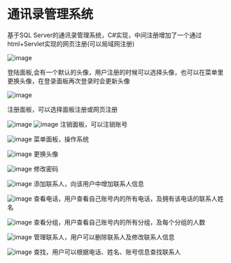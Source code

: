# 通讯录管理系统
基于SQL Server的通讯录管理系统，C#实现，中间注册增加了一个通过html+Servlet实现的网页注册(可以局域网注册)


![image](https://github.com/Tongmengjun/Address--Book-System/blob/main/%E8%AF%B4%E6%98%8E%E5%9B%BE%E7%89%87/%E7%99%BB%E5%BD%95.png)


登陆面板,会有一个默认的头像，用户注册的时候可以选择头像，也可以在菜单里更换头像，在登录面板再次登录时会更新头像


![image](https://github.com/Tongmengjun/Address--Book-System/blob/main/%E8%AF%B4%E6%98%8E%E5%9B%BE%E7%89%87/%E6%B3%A8%E5%86%8C.png)


注册面板，可以选择面板注册或网页注册


![image](https://github.com/Tongmengjun/Address--Book-System/blob/main/%E8%AF%B4%E6%98%8E%E5%9B%BE%E7%89%87/%E7%BD%91%E9%A1%B5%E6%B3%A8%E5%86%8C.png)
![image](https://github.com/Tongmengjun/Address--Book-System/blob/main/%E8%AF%B4%E6%98%8E%E5%9B%BE%E7%89%87/%E6%B3%A8%E9%94%80.png)
注销面板，可以注销账号

![image](https://github.com/Tongmengjun/Address--Book-System/blob/main/%E8%AF%B4%E6%98%8E%E5%9B%BE%E7%89%87/%E8%8F%9C%E5%8D%95.png)
菜单面板，操作系统


![image](https://github.com/Tongmengjun/Address--Book-System/blob/main/%E8%AF%B4%E6%98%8E%E5%9B%BE%E7%89%87/%E6%9B%B4%E6%8D%A2%E5%A4%B4%E5%83%8F.png)
更换头像


![image](https://github.com/Tongmengjun/Address--Book-System/blob/main/%E8%AF%B4%E6%98%8E%E5%9B%BE%E7%89%87/%E4%BF%AE%E6%94%B9%E5%AF%86%E7%A0%81.png)
修改密码


![image](https://github.com/Tongmengjun/Address--Book-System/blob/main/%E8%AF%B4%E6%98%8E%E5%9B%BE%E7%89%87/%E6%B7%BB%E5%8A%A0%E8%81%94%E7%B3%BB%E4%BA%BA.png)
添加联系人，向该用户中增加联系人信息


![image](https://github.com/Tongmengjun/Address--Book-System/blob/main/%E8%AF%B4%E6%98%8E%E5%9B%BE%E7%89%87/%E6%9F%A5%E7%9C%8B%E7%94%B5%E8%AF%9D.png)
查看电话，用户查看自己账号内的所有电话，及拥有该电话的联系人姓名


![image](https://github.com/Tongmengjun/Address--Book-System/blob/main/%E8%AF%B4%E6%98%8E%E5%9B%BE%E7%89%87/%E6%9F%A5%E7%9C%8B%E5%88%86%E7%BB%84.png)
查看分组，用户查看自己账号内的所有分组，及每个分组的人数


![image](https://github.com/Tongmengjun/Address--Book-System/blob/main/%E8%AF%B4%E6%98%8E%E5%9B%BE%E7%89%87/%E8%81%94%E7%B3%BB%E4%BA%BA%E7%AE%A1%E7%90%86.png)
管理联系人，用户可以删除联系人及修改联系人信息

![image](https://github.com/Tongmengjun/Address--Book-System/blob/main/%E8%AF%B4%E6%98%8E%E5%9B%BE%E7%89%87/%E6%9F%A5%E6%89%BE.png)
查找，用户可以根据电话、姓名、账号信息查找联系人






